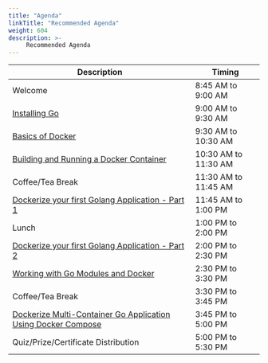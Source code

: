 ```yaml
---
title: "Agenda"
linkTitle: "Recommended Agenda"
weight: 604
description: >-
     Recommended Agenda
---
```



| Description | Timing |
| --- | --- |
| Welcome | 8:45 AM to 9:00 AM |
| [Installing Go](../prerequisite/) | 9:00 AM to 9:30 AM |
| [Basics of Docker](../basicsofdocker/) | 9:30 AM to 10:30 AM |
| [Building and Running a Docker Container](../building/) | 10:30 AM to 11:30 AM |
| Coffee/Tea Break | 11:30 AM to 11:45 AM |
| [Dockerize your first Golang Application - Part 1 ](../golangapp/) |  11:45 AM to 1:00 PM|
| Lunch | 1:00 PM to 2:00 PM |
| [Dockerize your first Golang Application - Part 2 ](../golangapp/) |  2:00 PM to 2:30 PM |
| [Working with Go Modules and Docker](../gomodules/) | 2:30 PM to 3:30 PM |
| Coffee/Tea Break | 3:30 PM to 3:45 PM |
| [Dockerize Multi-Container Go Application Using Docker Compose](../compose/) | 3:45 PM to 5:00 PM |
| Quiz/Prize/Certificate Distribution | 5:00 PM to 5:30 PM |

